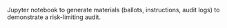 Jupyter notebook to generate materials (ballots, instructions, audit logs) to demonstrate a risk-limiting audit.
